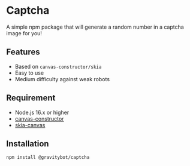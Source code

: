 # Captcha

A simple npm package that will generate a random number in a captcha image for you!

## Features

- Based on `canvas-constructor/skia`
- Easy to use
- Medium difficulty against weak robots

## Requirement

- Node.js 16.x or higher
- [canvas-constructor](https://canvasconstructor.js.org)
- [skia-canvas](https://github.com/samizdatco/skia-canvas#readme)

## Installation

```npm
npm install @gravitybot/captcha
```
